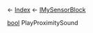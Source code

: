 ← [Index](Api-Index) ← [IMySensorBlock](Sandbox.ModAPI.Ingame.IMySensorBlock)

[bool](System.Boolean) PlayProximitySound